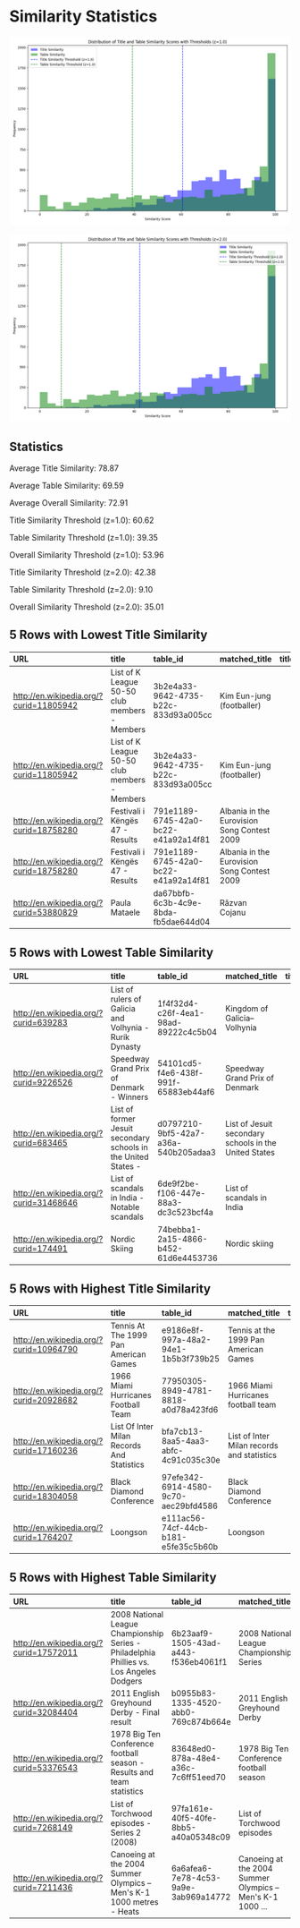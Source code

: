 # Similarity Statistics

![Similarity Plot (z=1.0)](similarity_plot_z_1.0.png)

![Similarity Plot (z=2.0)](similarity_plot_z_2.0.png)

## Statistics


Average Title Similarity: 78.87

Average Table Similarity: 69.59

Average Overall Similarity: 72.91

Title Similarity Threshold (z=1.0): 60.62

Table Similarity Threshold (z=1.0): 39.35

Overall Similarity Threshold (z=1.0): 53.96

Title Similarity Threshold (z=2.0): 42.38

Table Similarity Threshold (z=2.0): 9.10

Overall Similarity Threshold (z=2.0): 35.01

## 5 Rows with Lowest Title Similarity

| URL                                     | title                                         | table_id                             | matched_title                               |   title_similarity |   table_similarity |   overall_similarity |
|:----------------------------------------|:----------------------------------------------|:-------------------------------------|:--------------------------------------------|-------------------:|-------------------:|---------------------:|
| http://en.wikipedia.org/?curid=11805942 | List of K League 50-50 club members - Members | 3b2e4a33-9642-4735-b22c-833d93a005cc | Kim Eun-jung (footballer)                   |                 11 |                 28 |                   21 |
| http://en.wikipedia.org/?curid=11805942 | List of K League 50-50 club members - Members | 3b2e4a33-9642-4735-b22c-833d93a005cc | Kim Eun-jung (footballer)                   |                 11 |                 28 |                   21 |
| http://en.wikipedia.org/?curid=18758280 | Festivali i Këngës 47 - Results               | 791e1189-6745-42a0-bc22-e41a92a14f81 | Albania in the Eurovision Song Contest 2009 |                 11 |                 71 |                   47 |
| http://en.wikipedia.org/?curid=18758280 | Festivali i Këngës 47 - Results               | 791e1189-6745-42a0-bc22-e41a92a14f81 | Albania in the Eurovision Song Contest 2009 |                 11 |                 71 |                   47 |
| http://en.wikipedia.org/?curid=53880829 | Paula Mataele                                 | da67bbfb-6c3b-4c9e-8bda-fb5dae644d04 | Răzvan Cojanu                               |                 15 |                 20 |                   18 |

## 5 Rows with Lowest Table Similarity

| URL                                     | title                                                          | table_id                             | matched_title                                         |   title_similarity |   table_similarity |   overall_similarity |
|:----------------------------------------|:---------------------------------------------------------------|:-------------------------------------|:------------------------------------------------------|-------------------:|-------------------:|---------------------:|
| http://en.wikipedia.org/?curid=639283   | List of rulers of Galicia and Volhynia - Rurik Dynasty         | 1f4f32d4-c26f-4ea1-98ad-89222c4c5b04 | Kingdom of Galicia–Volhynia                           |                 52 |                  0 |                   20 |
| http://en.wikipedia.org/?curid=9226526  | Speedway Grand Prix of Denmark - Winners                       | 54101cd5-f4e6-438f-991f-65883eb44af6 | Speedway Grand Prix of Denmark                        |                 86 |                  0 |                   34 |
| http://en.wikipedia.org/?curid=683465   | List of former Jesuit secondary schools in the United States - | d0797210-9bf5-42a7-a36a-540b205adaa3 | List of Jesuit secondary schools in the United States |                 91 |                  0 |                   36 |
| http://en.wikipedia.org/?curid=31468646 | List of scandals in India - Notable scandals                   | 6de9f2be-f106-447e-88a3-dc3c523bcf4a | List of scandals in India                             |                 72 |                  0 |                   28 |
| http://en.wikipedia.org/?curid=174491   | Nordic Skiing                                                  | 74bebba1-2a15-4866-b452-61d6e4453736 | Nordic skiing                                         |                100 |                  0 |                   40 |

## 5 Rows with Highest Title Similarity

| URL                                     | title                                      | table_id                             | matched_title                              |   title_similarity |   table_similarity |   overall_similarity |
|:----------------------------------------|:-------------------------------------------|:-------------------------------------|:-------------------------------------------|-------------------:|-------------------:|---------------------:|
| http://en.wikipedia.org/?curid=10964790 | Tennis At The 1999 Pan American Games      | e9186e8f-997a-48a2-94e1-1b5b3f739b25 | Tennis at the 1999 Pan American Games      |                100 |                 73 |                   83 |
| http://en.wikipedia.org/?curid=20928682 | 1966 Miami Hurricanes Football Team        | 77950305-8949-4781-8818-a0d78a423fd6 | 1966 Miami Hurricanes football team        |                100 |                 32 |                   59 |
| http://en.wikipedia.org/?curid=17160236 | List Of Inter Milan Records And Statistics | bfa7cb13-8aa5-4aa3-abfc-4c91c035c30e | List of Inter Milan records and statistics |                100 |                 58 |                   74 |
| http://en.wikipedia.org/?curid=18304058 | Black Diamond Conference                   | 97efe342-6914-4580-9c70-aec29bfd4586 | Black Diamond Conference                   |                100 |                 43 |                   65 |
| http://en.wikipedia.org/?curid=1764207  | Loongson                                   | e111ac56-74cf-44cb-b181-e5fe35c5b60b | Loongson                                   |                100 |                 37 |                   62 |

## 5 Rows with Highest Table Similarity

| URL                                     | title                                                                                    | table_id                             | matched_title                                             |   title_similarity |   table_similarity |   overall_similarity |
|:----------------------------------------|:-----------------------------------------------------------------------------------------|:-------------------------------------|:----------------------------------------------------------|-------------------:|-------------------:|---------------------:|
| http://en.wikipedia.org/?curid=17572011 | 2008 National League Championship Series - Philadelphia Phillies vs. Los Angeles Dodgers | 6b23aaf9-1505-43ad-a443-f536eb4061f1 | 2008 National League Championship Series                  |                 62 |                100 |                   84 |
| http://en.wikipedia.org/?curid=32084404 | 2011 English Greyhound Derby - Final result                                              | b0955b83-1335-4520-abb0-769c874b664e | 2011 English Greyhound Derby                              |                 79 |                100 |                   91 |
| http://en.wikipedia.org/?curid=53376543 | 1978 Big Ten Conference football season - Results and team statistics                    | 83648ed0-878a-48e4-a36c-7c6ff51eed70 | 1978 Big Ten Conference football season                   |                 72 |                100 |                   88 |
| http://en.wikipedia.org/?curid=7268149  | List of Torchwood episodes - Series 2 (2008)                                             | 97fa161e-40f5-40fe-8bb5-a40a05348c09 | List of Torchwood episodes                                |                 74 |                100 |                   89 |
| http://en.wikipedia.org/?curid=7211436  | Canoeing at the 2004 Summer Olympics – Men's K-1 1000 metres - Heats                     | 6a6afea6-7e78-4c53-9a9e-3ab969a14772 | Canoeing at the 2004 Summer Olympics – Men's K-1 1000 ... |                 86 |                100 |                   94 |